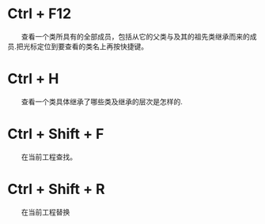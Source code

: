 # Ctrl + F12
&emsp;&emsp;查看一个类所具有的全部成员，包括从它的父类与及其的祖先类继承而来的成员.把光标定位到要查看的类名上再按快捷键。

# Ctrl + H
&emsp;&emsp;查看一个类具体继承了哪些类及继承的层次是怎样的.

# Ctrl + Shift + F
&emsp;&emsp;在当前工程查找。

# Ctrl + Shift + R
&emsp;&emsp;在当前工程替换
